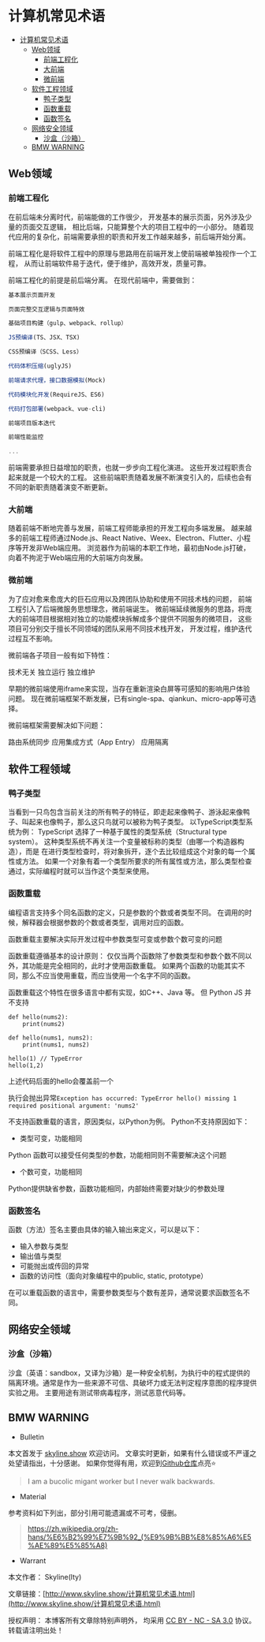 # 计算机常见术语

<!-- @import "[TOC]" {cmd="toc" depthFrom=1 depthTo=6 orderedList=false} -->

<!-- code_chunk_output -->

- [计算机常见术语](#计算机常见术语)
  - [Web领域](#web领域)
    - [前端工程化](#前端工程化)
    - [大前端](#大前端)
    - [微前端](#微前端)
  - [软件工程领域](#软件工程领域)
    - [鸭子类型](#鸭子类型)
    - [函数重载](#函数重载)
    - [函数签名](#函数签名)
  - [网络安全领域](#网络安全领域)
    - [沙盒（沙箱）](#沙盒沙箱)
  - [BMW WARNING](#bmw-warning)

<!-- /code_chunk_output -->

## Web领域

### 前端工程化


在前后端未分离时代，前端能做的工作很少，
开发基本的展示页面，另外涉及少量的页面交互逻辑，
相比后端，只能算整个大的项目工程中的一小部分。
随着现代应用的复杂化，前端需要承担的职责和开发工作越来越多，前后端开始分离。

前端工程化是将软件工程中的原理与思路用在前端开发上使前端被单独视作一个工程，
从而让前端软件易于迭代，便于维护，高效开发，质量可靠。

前端工程化的前提是前后端分离。
在现代前端中，需要做到：

```jsx
基本展示页面开发

页面完整交互逻辑与页面特效

基础项目构建（gulp、webpack、rollup）

JS预编译(TS、JSX、TSX)

CSS预编译（SCSS、Less）

代码体积压缩(uglyJS)

前端请求代理，接口数据模拟(Mock)

代码模块化开发(RequireJS、ES6)

代码打包部署(webpack、vue-cli)

前端项目版本迭代

前端性能监控

...
```
前端需要承担日益增加的职责，也就一步步向工程化演进。
这些开发过程职责合起来就是一个较大的工程。
这些前端职责随着发展不断演变引入的，后续也会有不同的新职责随着演变不断更新。

### 大前端

随着前端不断地完善与发展，前端工程师能承担的开发工程向多端发展。
越来越多的前端工程师通过Node.js、React Native、Weex、Electron、Flutter、小程序等开发非Web端应用。
浏览器作为前端的本职工作地，最初由Node.js打破，向着不拘泥于Web端应用的大前端方向发展。

### 微前端

为了应对愈来愈庞大的巨石应用以及跨团队协助和使用不同技术栈的问题，
前端工程引入了后端微服务思想理念，微前端诞生。
微前端延续微服务的思路，将庞大的前端项目根据相对独立的功能模块拆解成多个提供不同服务的微项目，
这些项目可分别交于擅长不同领域的团队采用不同技术栈开发，
开发过程，维护迭代过程互不影响。

微前端各子项目一般有如下特性：

技术无关
独立运行
独立维护

早期的微前端使用iframe来实现，当存在重新渲染白屏等可感知的影响用户体验问题。
现在微前端框架不断发展，已有single-spa、qiankun、micro-app等可选择。

微前端框架需要解决如下问题：

路由系统同步
应用集成方式（App Entry）
应用隔离

## 软件工程领域
### 鸭子类型

当看到一只鸟包含当前关注的所有鸭子的特征，即走起来像鸭子、游泳起来像鸭子、叫起来也像鸭子，那么这只鸟就可以被称为鸭子类型。
以TypeScript类型系统为例：
TypeScript 选择了一种基于属性的类型系统（Structural type system）。
这种类型系统不再关注一个变量被标称的类型（由哪一个构造器构造），而是 在进行类型检查时，将对象拆开，逐个去比较组成这个对象的每一个属性或方法。
如果一个对象有着一个类型所要求的所有属性或方法，那么类型检查通过，实际编程时就可以当作这个类型来使用。
### 函数重载

编程语言支持多个同名函数的定义，只是参数的个数或者类型不同。
在调用的时候，解释器会根据参数的个数或者类型，调用对应的函数。

函数重载主要解决实际开发过程中参数类型可变或参数个数可变的问题

函数重载遵循基本的设计原则：
仅仅当两个函数除了参数类型和参数个数不同以外，其功能是完全相同的，此时才使用函数重载。
如果两个函数的功能其实不同，那么不应当使用重载，而应当使用一个名字不同的函数。

函数重载这个特性在很多语言中都有实现，如C++、Java 等。
但 Python JS 并不支持

```py3
def hello(nums2):
    print(nums2)

def hello(nums1, nums2):
    print(nums1, nums2)

hello(1) // TypeError
hello(1,2)
```

上述代码后面的hello会覆盖前一个

执行会抛出异常`Exception has occurred: TypeError hello() missing 1 required positional argument: 'nums2'`

不支持函数重载的语言，原因类似，以Python为例。
Python不支持原因如下：

- 类型可变，功能相同
    
Python 函数可以接受任何类型的参数，功能相同则不需要解决这个问题
    
- 个数可变，功能相同
    
Python提供缺省参数，函数功能相同，内部始终需要对缺少的参数处理
    


### 函数签名

函数（方法）签名主要由具体的输入输出来定义，可以是以下：

- 输入参数与类型
- 输出值与类型
- 可能抛出或传回的异常
- 函数的访问性（面向对象编程中的public, static, prototype）

在可以重载函数的语言中，需要参数类型与个数有差异，通常说要求函数签名不同。


## 网络安全领域
### 沙盒（沙箱）

沙盒（英语：sandbox，又译为沙箱）是一种安全机制，为执行中的程式提供的隔离环境。通常是作为一些来源不可信、具破坏力或无法判定程序意图的程序提供实验之用。
主要用途有测试带病毒程序，测试恶意代码等。
​
## BMW WARNING

- Bulletin

本文首发于 [skyline.show](http://www.skyline.show) 欢迎访问。
文章实时更新，如果有什么错误或不严谨之处望请指出，十分感谢。
如果你觉得有用，欢迎到[Github仓库](https://github.com/skylinety/Blog)点亮⭐️


> I am a bucolic migant worker but I never walk backwards.

- Material

参考资料如下列出，部分引用可能遗漏或不可考，侵删。

>  https://zh.wikipedia.org/zh-hans/%E6%B2%99%E7%9B%92_(%E9%9B%BB%E8%85%A6%E5%AE%89%E5%85%A8)​

- Warrant

本文作者： Skyline(lty)

文章链接：[http://www.skyline.show/计算机常见术语.html](http://www.skyline.show/计算机常见术语.html)

授权声明： 本博客所有文章除特别声明外， 均采用 [CC BY - NC - SA 3.0](https://creativecommons.org/licenses/by-nc-sa/3.0/deed.zh) 协议。 转载请注明出处！
